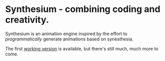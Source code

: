 # Synthesium - combining coding and creativity.
Synthesium is an animation engine inspired by the effort to <em>programmatically</em> generate animations based on synesthesia.

The first <a href= "https://github.com/peaceheis/synthesium/releases/tag/v0.1">working version</a> is available, but there's still much, much more to come.
